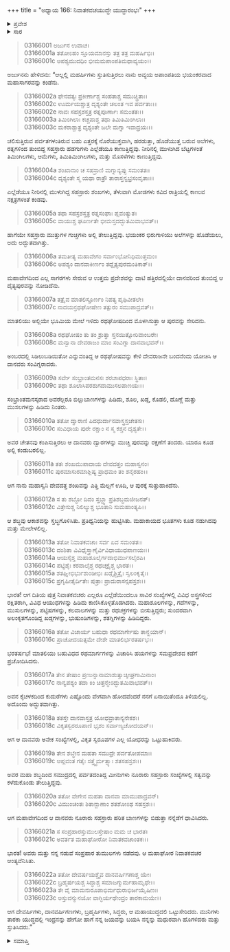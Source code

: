 +++
title = "ಅಧ್ಯಾಯ 166: ನಿವಾತಕವಚಯುದ್ಧೇ ಯುದ್ಧಾರಂಭಃ"
+++

<details><summary>ಪ್ರವೇಶ</summary>


।।   ಓಂ ಓಂ ನಮೋ ನಾರಾಯಣಾಯ।।   ಶ್ರೀ ವೇದವ್ಯಾಸಾಯ ನಮಃ ।।

ಶ್ರೀ ಕೃಷ್ಣದ್ವೈಪಾಯನ ವೇದವ್ಯಾಸ ವಿರಚಿತ  

**ಶ್ರೀ ಮಹಾಭಾರತ**

**ಆರಣ್ಯಕ ಪರ್ವ**

**ಯಕ್ಷಯುದ್ಧ ಪರ್ವ**

**ಅಧ್ಯಾಯ 166**

</details>


<details><summary>ಸಾರ</summary>

ನಿವಾತಕವಚರೊಡನೆ ಅರ್ಜುನನ ಘೋರ ಯುದ್ಧ (1-23).

</details>


> 03166001 ಅರ್ಜುನ ಉವಾಚ।  
03166001a ತತೋಽಹಂ ಸ್ತೂಯಮಾನಸ್ತು ತತ್ರ ತತ್ರ ಮಹರ್ಷಿಭಿಃ।  
03166001c ಅಪಶ್ಯಮುದಧಿಂ ಭೀಮಮಪಾಂಪತಿಮಥಾವ್ಯಯಂ।।

ಅರ್ಜುನನು ಹೇಳಿದನು: “ಆಲ್ಲಲ್ಲಿ ಮಹರ್ಷಿಗಳು ಸ್ತುತಿಸುತ್ತಿರಲು ನಾನು ಅವ್ಯಯ ಅಪಾಂಪತಿಯ ಭಯಂಕರವಾದ ಮಹಾಸಾಗರವನ್ನು ಕಂಡೆನು.

> 03166002a ಫೇನವತ್ಯಃ ಪ್ರಕೀರ್ಣಾಶ್ಚ ಸಂಹತಾಶ್ಚ ಸಮುಚ್ಚ್ರಿತಾಃ।  
03166002c ಊರ್ಮಯಶ್ಚಾತ್ರ ದೃಶ್ಯಂತೇ ಚಲಂತ ಇವ ಪರ್ವತಾಃ।।  
03166002e ನಾವಃ ಸಹಸ್ರಶಸ್ತತ್ರ ರತ್ನಪೂರ್ಣಾಃ ಸಮಂತತಃ।।   
03166003a ತಿಮಿಂಗಿಲಾಃ ಕಚ್ಚಪಾಶ್ಚ ತಥಾ ತಿಮಿತಿಮಿಂಗಿಲಾಃ।  
03166003c ಮಕರಾಶ್ಚಾತ್ರ ದೃಶ್ಯಂತೇ ಜಲೇ ಮಗ್ನಾ ಇವಾದ್ರಯಃ।।

ಚಲಿಸುತ್ತಿರುವ ಪರ್ವತಗಳಂತಿರುವ ಬಹು ಎತ್ತರಕ್ಕೆ ನೊರೆಯುಕ್ತವಾಗಿ, ಹರಡುತ್ತಾ, ಹೊಡೆಯುತ್ತ ಬರುವ ಅಲೆಗಳು, ರತ್ನಗಳಿಂದ ತುಂಬಿದ್ದ ಸಹಸ್ರಾರು ಹಡಗುಗಳು ಎಲ್ಲೆಡೆಯೂ ಕಾಣುತ್ತಿದ್ದವು. ನೀರಿನಲ್ಲಿ ಮುಳುಗಿದ ಬೆಟ್ಟಗಳಂತೆ ತಿಮಿಂಗಿಲಗಳು, ಆಮೆಗಳು, ತಿಮಿತಿಮಿಂಗಿಲಗಳು, ಮತ್ತು ಮೊಸಳೆಗಳು ಕಾಣುತ್ತಿದ್ದವು.

> 03166004a ಶಂಖಾನಾಂ ಚ ಸಹಸ್ರಾಣಿ ಮಗ್ನಾನ್ಯಪ್ಸು ಸಮಂತತಃ।   
03166004c ದೃಶ್ಯಂತೇ ಸ್ಮ ಯಥಾ ರಾತ್ರೌ ತಾರಾಸ್ತನ್ವಭ್ರಸಂವೃತಾಃ।।

ಎಲ್ಲೆಡೆಯೂ ನೀರಿನಲ್ಲಿ ಮುಳುಗಿದ್ದ ಸಹಸ್ರಾರು ಶಂಖಗಳು, ತೆಳುವಾಗಿ ಮೋಡಗಳು ಕವಿದ ರಾತ್ರಿಯಲ್ಲಿ ಕಾಣುವ ನಕ್ಷತ್ರಗಳಂತೆ ಕಂಡವು.

> 03166005a ತಥಾ ಸಹಸ್ರಶಸ್ತತ್ರ ರತ್ನಸಂಘಾಃ ಪ್ಲವಂತ್ಯುತ।  
03166005c ವಾಯುಶ್ಚ ಘೂರ್ಣತೇ ಭೀಮಸ್ತದದ್ಭುತಮಿವಾಭವತ್।।

ಹಾಗೆಯೇ ಸಹಸ್ರಾರು ಮುತ್ತುಗಳ ಗುಚ್ಚಗಳು ಅಲ್ಲಿ ತೇಲುತ್ತಿದ್ದವು. ಭಯಂಕರ ಭಿರುಗಾಳಿಯು ಅಲೆಗಳನ್ನು ಹೊಡೆಯಲು, ಅದು ಅದ್ಭುತವಾಗಿತ್ತು.

> 03166006a ತಮತೀತ್ಯ ಮಹಾವೇಗಂ ಸರ್ವಾಂಭೋನಿಧಿಮುತ್ತಮಂ।  
03166006c ಅಪಶ್ಯಂ ದಾನವಾಕೀರ್ಣಂ ತದ್ದೈತ್ಯಪುರಮಂತಿಕಾತ್।।

ಮಹಾವೇಗದಿಂದ ಎಲ್ಲ ಸಾಗರಗಳು ಸೇರುವ ಆ ಉತ್ತಮ ಪ್ರದೇಶವನ್ನು ದಾಟಿ ಹತ್ತಿರದಲ್ಲಿಯೇ ದಾನವರಿಂದ ತುಂಬಿದ್ದ ಆ ದೈತ್ಯಪುರವನ್ನು ನೋಡಿದೆನು.

> 03166007a ತತ್ರೈವ ಮಾತಲಿಸ್ತೂರ್ಣಂ ನಿಪತ್ಯ ಪೃಥಿವೀತಲೇ।  
03166007c ನಾದಯನ್ರಥಘೋಷೇಣ ತತ್ಪುರಂ ಸಮುಪಾದ್ರವತ್।।

ಮಾತಲಿಯು ಅಲ್ಲಿಯೇ ಭೂಮಿಯ ಮೇಲೆ ಇಳಿದು ರಥಘೋಷದಿಂದ ಮೊಳಗಿಸುತ್ತಾ ಆ ಪುರವನ್ನು ಸೇರಿದನು.

> 03166008a ರಥಘೋಷಂ ತು ತಂ ಶ್ರುತ್ವಾ ಸ್ತನಯಿತ್ನೋರಿವಾಂಬರೇ।  
03166008c ಮನ್ವಾನಾ ದೇವರಾಜಂ ಮಾಂ ಸಂವಿಗ್ನಾ ದಾನವಾಭವನ್।।

ಅಂಬರದಲ್ಲಿ ಸಿಡಿಲುಬಡಿಯಿತೋ ಎನ್ನುವಂತಿದ್ದ ಆ ರಥಘೋಷವನ್ನು ಕೇಳಿ ದೇವರಾಜನೇ ಬಂದನೆಂದು ಯೋಚಿಸಿ ಆ ದಾನವರು ಸಂವಿಗ್ನರಾದರು.

> 03166009a ಸರ್ವೇ ಸಂಭ್ರಾಂತಮನಸಃ ಶರಚಾಪಧರಾಃ ಸ್ಥಿತಾಃ।  
03166009c ತಥಾ ಶೂಲಾಸಿಪರಶುಗದಾಮುಸಲಪಾಣಯಃ।।

ಸಂಭ್ರಾಂತಮನಸ್ಕರಾದ ಅವರೆಲ್ಲರೂ ಬಿಲ್ಲುಬಾಣಗಳನ್ನು ಹಿಡಿದು, ಶೂಲ, ಖಡ್ಗ, ಕೊಡಲಿ, ದೊಣ್ಣೆ ಮತ್ತು ಮುಸಲಗಳನ್ನು ಹಿಡಿದು ನಿಂತರು.

> 03166010a ತತೋ ದ್ವಾರಾಣಿ ಪಿದಧುರ್ದಾನವಾಸ್ತ್ರಸ್ತಚೇತಸಃ।  
03166010c ಸಂವಿಧಾಯ ಪುರೇ ರಕ್ಷಾಂ ನ ಸ್ಮ ಕಶ್ಚನ ದೃಶ್ಯತೇ।।

ಅವರ ಚೇತನವು ಕಂಪಿಸುತ್ತಿರಲು ಆ ದಾನವರು ದ್ವಾರಗಳನ್ನು ಮುಚ್ಚಿ ಪುರವನ್ನು ರಕ್ಷಣೆಗೆ ತಂದರು. ಯಾರೂ ಕೂಡ ಅಲ್ಲಿ ಕಂಡುಬರಲಿಲ್ಲ.

> 03166011a ತತಃ ಶಂಖಮುಪಾದಾಯ ದೇವದತ್ತಂ ಮಹಾಸ್ವನಂ।   
03166011c ಪುರಮಾಸುರಮಾಶ್ಲಿಷ್ಯ ಪ್ರಾಧಮಂ ತಂ ಶನೈರಹಂ।।

ಆಗ ನಾನು ಮಹಾಸ್ವನಿ ದೇವದತ್ತ ಶಂಖವನ್ನು ಎತ್ತಿ ಮೆಲ್ಲಗೆ ಊದಿ, ಆ ಪುರಕ್ಕೆ ಸುತ್ತುಹಾಕಿದೆನು.

> 03166012a ಸ ತು ಶಬ್ಧೋ ದಿವಂ ಸ್ತಬ್ಧ್ವಾ ಪ್ರತಿಶಬ್ಧಮಜೀಜನತ್।  
03166012c ವಿತ್ರೇಸುಶ್ಚ ನಿಲಿಲ್ಯುಶ್ಚ ಭೂತಾನಿ ಸುಮಹಾಂತ್ಯಪಿ।।

ಆ ಶಬ್ಧವು ಆಕಾಶವನ್ನು ಸ್ತಬ್ಧಗೊಳಿಸಿತು. ಪ್ರತಿಧ್ವನಿಯನ್ನು ಹುಟ್ಟಿಸಿತು. ಮಹಾಕಾಯದ ಭೂತಗಳು ಕೂಡ ನಡುಗಿದವು ಮತ್ತು ಮೇಲೇಳಲಿಲ್ಲ.

> 03166013a ತತೋ ನಿವಾತಕವಚಾಃ ಸರ್ವ ಏವ ಸಮಂತತಃ।  
03166013c ದಂಶಿತಾ ವಿವಿಧೈಸ್ತ್ರಾಣೈರ್ವಿವಿಧಾಯುಧಪಾಣಯಃ।।   
03166014a ಆಯಸೈಶ್ಚ ಮಹಾಶೂಲೈರ್ಗದಾಭಿರ್ಮುಸಲೈರಪಿ।  
03166014c ಪಟ್ಟಿಶೈಃ ಕರವಾಲೈಶ್ಚ ರಥಚಕ್ರೈಶ್ಚ ಭಾರತ।।  
03166015a ಶತಘ್ನೀಭಿರ್ಭುಶುಂಡೀಭಿಃ ಖಡ್ಗೈಶ್ಚಿತ್ರೈಃ ಸ್ವಲಂಕೃತೈಃ।   
03166015c ಪ್ರಗೃಹೀತೈರ್ದಿತೇಃ ಪುತ್ರಾಃ ಪ್ರಾದುರಾಸನ್ಸಹಸ್ರಶಃ।।

ಭಾರತ! ಆಗ ದಿತಿಯ ಪುತ್ರ ನಿವಾತಕವಚರು ಎಲ್ಲರೂ ಎಲ್ಲೆಡೆಯಿಂದಲೂ ಸಾವಿರ ಸಂಖ್ಯೆಗಳಲ್ಲಿ ವಿವಿಧ ಅಸ್ತ್ರಗಳಿಂದ ರಕ್ಷಿತರಾಗಿ, ವಿವಿಧ ಆಯುಧಗಳನ್ನು ಹಿಡಿದು ಕಾಣಿಸಿಕೊಳ್ಳತೊಡಗಿದರು. ಮಹಾಶೂಲಗಳನ್ನು, ಗದೆಗಳನ್ನು, ಮುಸುಲಗಳನ್ನು, ಪಟ್ಟಿಷಗಳನ್ನು, ಕಲವಾಲಗಳನ್ನು ಮತ್ತು ರಥಚಕ್ರಗಳನ್ನು ಬೀಸುತ್ತಿದ್ದರು; ಸುಂದರವಾಗಿ ಅಲಂಕೃತಗೊಂಡಿದ್ದ ಖಡ್ಗಗಳನ್ನು, ಭುಷುಂಡಿಗಳನ್ನು, ಶತಗ್ನಿಗಳನ್ನು ಹಿಡಿದಿದ್ದರು.

> 03166016a ತತೋ ವಿಚಾರ್ಯ ಬಹುಧಾ ರಥಮಾರ್ಗೇಷು ತಾನ್ಹಯಾನ್।  
03166016c ಪ್ರಾಚೋದಯತ್ಸಮೇ ದೇಶೇ ಮಾತಲಿರ್ಭರತರ್ಷಭ।।

ಭರತರ್ಷಭ! ಮಾತಲಿಯು ಬಹುವಿಧದ ರಥಮಾರ್ಗಗಳನ್ನು ವಿಚಾರಿಸಿ ಹಯಗಳನ್ನು ಸಮಪ್ರದೇಶದ ಕಡೆಗೆ ಪ್ರಚೋದಿಸಿದನು.

> 03166017a ತೇನ ತೇಷಾಂ ಪ್ರಣುನ್ನಾನಾಮಾಶುತ್ವಾಚ್ಶೀಘ್ರಗಾಮಿನಾಂ।  
03166017c ನಾನ್ವಪಶ್ಯಂ ತದಾ ಕಿಂ ಚಿತ್ತನ್ಮೇಽದ್ಭುತಮಿವಾಭವತ್।।

ಅವನ ಕೈಚಳಕದಿಂದ ಕುದುರೆಗಳು ಎಷ್ಟೊಂದು ವೇಗವಾಗಿ ಹೋದವೆಂದರೆ ನನಗೆ ಏನಾಯಿತೆಂದೂ ತಿಳಿಯಲಿಲ್ಲ. ಅದೊಂದು ಅದ್ಭುತವಾಗಿತ್ತು.

> 03166018a ತತಸ್ತೇ ದಾನವಾಸ್ತತ್ರ ಯೋಧವ್ರಾತಾನ್ಯನೇಕಶಃ।   
03166018c ವಿಕೃತಸ್ವರರೂಪಾಣಿ ಭೃಶಂ ಸರ್ವಾಣ್ಯಚೋದಯನ್।।

ಆಗ ಆ ದಾನವರು ಅನೇಕ ಸಂಖ್ಯೆಗಳಲ್ಲಿ, ವಿಕೃತ ಸ್ವರೂಪಗಳ ಎಲ್ಲ ಯೋಧರನ್ನು ಒಟ್ಟುಹಾಕಿದರು.

> 03166019a ತೇನ ಶಬ್ಧೇನ ಮಹತಾ ಸಮುದ್ರೇ ಪರ್ವತೋಪಮಾಃ।  
03166019c ಆಪ್ಲವಂತ ಗತೈಃ ಸತ್ತ್ವೈರ್ಮತ್ಸ್ಯಾಃ ಶತಸಹಸ್ರಶಃ।।

ಅವರ ಮಹಾ ಶಬ್ಧದಿಂದ ಸಮುದ್ರದಲ್ಲಿ ಪರ್ವತದಂತಿದ್ದ ಮೀನುಗಳು ನೂರಾರು ಸಹಸ್ರಾರು ಸಂಖ್ಯೆಗಳಲ್ಲಿ ಸತ್ವವನ್ನು ಕಳೆದುಕೊಂಡು ತೇಲುತ್ತಿದ್ದವು.

> 03166020a ತತೋ ವೇಗೇನ ಮಹತಾ ದಾನವಾ ಮಾಮುಪಾದ್ರವನ್।  
03166020c ವಿಮುಂಚಂತಃ ಶಿತಾನ್ಬಾಣಾಂ ಶತಶೋಽಥ ಸಹಸ್ರಶಃ।।

ಆಗ ಮಹಾವೇಗದಿಂದ ಆ ದಾನವರು ನೂರಾರು ಸಹಸ್ರಾರು ಹರಿತ ಬಾಣಗಳನ್ನು ಬಿಡುತ್ತಾ ನನ್ನೆಡೆಗೆ ಧಾವಿಸಿದರು.

> 03166021a ಸ ಸಂಪ್ರಹಾರಸ್ತುಮುಲಸ್ತೇಷಾಂ ಮಮ ಚ ಭಾರತ।  
03166021c ಅವರ್ತತ ಮಹಾಘೋರೋ ನಿವಾತಕವಚಾಂತಕಃ।।

ಭಾರತ! ಅವರು ಮತ್ತು ನನ್ನ ನಡುವೆ ಸಂಪ್ರಹಾರ ತುಮುಲಗಳು ನಡೆದವು. ಆ ಮಹಾಘೋರ ನಿವಾತಕವಚರ ಆಂತ್ಯವೆನಿಸಿತು.

> 03166022a ತತೋ ದೇವರ್ಷಯಶ್ಚೈವ ದಾನವರ್ಷಿಗಣಾಶ್ಚ ಯೇ।  
03166022c ಬ್ರಹ್ಮರ್ಷಯಶ್ಚ ಸಿದ್ಧಾಶ್ಚ ಸಮಾಜಗ್ಮುರ್ಮಹಾಮೃಧೇ।।   
03166023a ತೇ ವೈ ಮಾಮನುರೂಪಾಭಿರ್ಮಧುರಾಭಿರ್ಜಯೈಷಿಣಃ।  
03166023c ಅಸ್ತುವನ್ಮುನಯೋ ವಾಗ್ಭಿರ್ಯಥೇಂದ್ರಂ ತಾರಕಾಮಯೇ।।

ಆಗ ದೇವರ್ಷಿಗಳು, ದಾನವರ್ಷಿಗಣಗಳು, ಬ್ರಹ್ಮರ್ಷಿಗಳು, ಸಿದ್ಧರು, ಆ ಮಹಾಯುದ್ಧದಲಿ ಒಟ್ಟುಸೇರಿದರು. ಮುನಿಗಳು ತಾರಕಾ ಯುದ್ಧದಲ್ಲಿ ಇಂದ್ರನನ್ನು ಹೇಗೋ ಹಾಗೆ ನನ್ನ ಜಯವನ್ನು ಬಯಸಿ ನನ್ನನ್ನು ಮಧುರವಾಗಿ ಹೊಗಳಿದರು ಮತ್ತು ಸ್ತುತಿಸಿದರು.”

<details><summary>ಸಮಾಪ್ತಿ</summary>


ಇತಿ ಶ್ರೀ ಮಹಾಭಾರತೇ ಆರಣ್ಯಕಪರ್ವಣಿ ಯಕ್ಷಯುದ್ಧಪರ್ವಣಿ ನಿವಾತಕವಚಯುದ್ಧೇ ಯುದ್ಧಾರಂಭೇ ಷಷ್ಟಷಷ್ಟ್ಯಧಿಕಶತತಮೋಽಧ್ಯಾಯಃ।  
ಇದು ಮಹಾಭಾರತದ ಆರಣ್ಯಕಪರ್ವದಲ್ಲಿ ಯಕ್ಷಯುದ್ಧಪರ್ವದಲ್ಲಿ ನಿವಾತಕವಚಯುದ್ಧದಲ್ಲಿ ಯುದ್ಧಾರಂಭದಲ್ಲಿ ನೂರಾಅರವತ್ತಾರನೆಯ ಅಧ್ಯಾಯವು.


</details>
